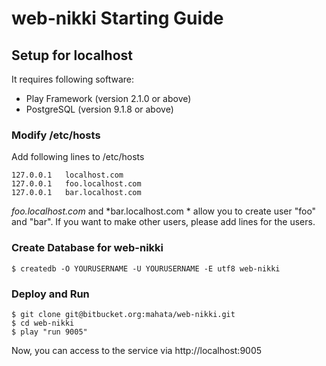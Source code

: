 # web-nikki Starting Guide

## Setup for localhost

It requires following software:

* Play Framework (version 2.1.0 or above)
* PostgreSQL (version 9.1.8 or above)

### Modify /etc/hosts

Add following lines to /etc/hosts

    127.0.0.1	localhost.com
    127.0.0.1	foo.localhost.com
    127.0.0.1	bar.localhost.com

*foo.localhost.com* and *bar.localhost.com * allow you to create user "foo" and "bar".  If you want to make other users, please add lines for the users.

### Create Database for web-nikki

    $ createdb -O YOURUSERNAME -U YOURUSERNAME -E utf8 web-nikki 

### Deploy and Run

    $ git clone git@bitbucket.org:mahata/web-nikki.git 
    $ cd web-nikki
    $ play "run 9005"

Now, you can access to the service via http://localhost:9005


